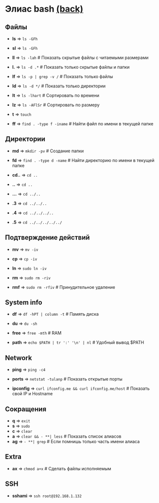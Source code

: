 # Элиас bash [(back)](../../readme.md)

## Файлы

- **ls** => `ls -GFh`

- **sl** => `ls -GFh`

- **ll** => `ls -lah` # Показать скрытые файлы с читаемыми размерами

- **l.** => `ls -d .*` # Показать только скрытые файлы и папки

- **lf** => `ls -p | grep -v /` # Показать только файлы

- **ld** => `ls -d */` # Показать только директории

- **lt** => `ls -lhart` # Сортировать по времени

- **lz** => `ls -AFlSr` # Сортировать по размеру

- **t** => `touch`

- **ff** => `find . -type f -iname` # Найти файл по имени в текущей папке

## Директории

- **md** => `mkdir -pv` # Создание папки

- **fd** => `find . -type d -name` # Найти директорию по имени в текущей папке

- **cd..** => `cd ..`

- **..** => `cd ..`

- **...** => `cd ../..`

- **.3** => `cd ../../..`

- **.4** => `cd ../../../..`

- **.5** => `cd ../../../../../`

## Подтверждение действий

- **mv** => `mv -iv`

- **cp** => `cp -iv`

- **ln** => `sudo ln -iv`

- **rm** => `sudo rm -riv`

- **rmf** => `sudo rm -rfiv` # Принудительное удаление

## System info

- **df** => `df -hPT | column -t` # Память диска

- **du** => `du -sh`

- **free** => `free -mth` # RAM

- **path** => `echo $PATH | tr ':' '\n' | nl` # Удобный вывод $PATH

## Network

- **ping** => `ping -c4`

- **ports** => `netstat -tulanp` # Показать открытые порты

- **ipconfig** => `curl ifconfig.me && curl ifconfig.me/host` # Показать свой IP и Hostname

## Сокращения

- **q** => `exit`
- **s** => `sudo`
- **c** => `clear`
- **a** => `clear && - **| less` # Показать список алиасов
- **ag** => `- **| grep` # Если помнишь только часть имени алиаса

## Extra

- **ax** => `chmod a+x` # Сделать файлы исполняемым

## SSH

- **sshami** => `ssh root@192.168.1.132`
